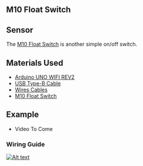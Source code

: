 ## M10 Float Switch

## Sensor
The [M10 Float Switch](https://amzn.to/3yjVItt) is another simple on/off switch.

## Materials Used
 - [Arduino UNO WIFI REV2](https://amzn.to/3bXp0qw) 
 - [USB Type-B Cable](https://amzn.to/3yrHfMk) 
 - [Wires Cables](https://amzn.to/3ykkRnR) 
 - [M10 Float Switch](https://amzn.to/3yjVItt)
    
## Example
- Video To Come

### Wiring Guide
[![Alt text](https://goprogro.com/wp-content/uploads/2022/07/float-switch-Arduino.png "Title")](https://goprogro.com/code/m10-float-switch/)
